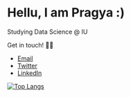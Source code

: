 # Hellu, I am Pragya :)

Studying Data Science @ IU <!-- | Associate data analytics professional-->


Get in touch! 🧜‍♀️

- [Email](mailto:pragyadeolal@gmail.com)
- [Twitter](https://twitter.com/pragyadeolal)
- [LinkedIn](https://www.linkedin.com/in/pragyadeolal/)


<!-- <a href="https://twitter.com/pragyadeolal">
  <img align="left" width="22px" src="https://cdn.jsdelivr.net/npm/simple-icons@v3/icons/twitter.svg" />
</a>
<a href="https://www.linkedin.com/in/pragyadeolal/">
  <img align="left" alt="Adarshreddyash LinkdeIN" width="22px" src="https://cdn.jsdelivr.net/npm/simple-icons@v3/icons/linkedin.svg" />
</a>
[![Pragya's github stats](https://github-readme-stats.vercel.app/api?username=pragyadeolal&count_private=true&show_icons=true&theme=radical&hide_rank=false)](https://github.com/pragyadeolal/github-readme-stats) -->

[![Top Langs](https://github-readme-stats.vercel.app/api/top-langs/?username=pragyadeolal)](https://github.com/pragyadeolal/github-readme-stats)
